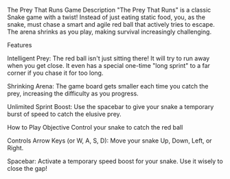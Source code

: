 The Prey That Runs
Game Description
"The Prey That Runs" is a classic Snake game with a twist! Instead of just eating static food, you, as the snake, must chase a smart and agile red ball that actively tries to escape. The arena shrinks as you play, making survival increasingly challenging.

Features

Intelligent Prey: The red ball isn't just sitting there! It will try to run away when you get close. It even has a special one-time "long sprint" to a far corner if you chase it for too long.

Shrinking Arena: The game board gets smaller each time you catch the prey, increasing the difficulty as you progress.

Unlimited Sprint Boost: Use the spacebar to give your snake a temporary burst of speed to catch the elusive prey.


How to Play
Objective
Control your snake to catch the red ball

Controls
Arrow Keys (or W, A, S, D): Move your snake Up, Down, Left, or Right.

Spacebar: Activate a temporary speed boost for your snake. Use it wisely to close the gap!

